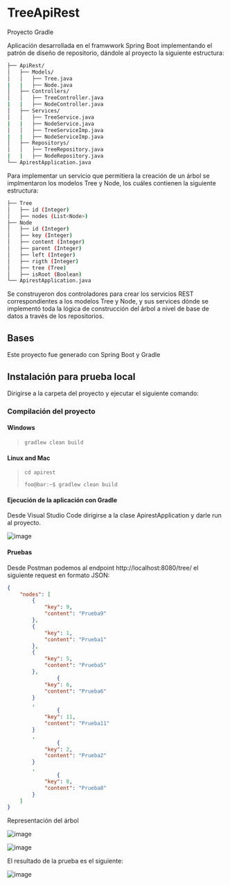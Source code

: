 # TreeApiRest

Proyecto Gradle

Aplicación desarrollada en el framwwork Spring Boot implementando el patrón de diseño de repositorio, dándole al proyecto la siguiente estructura:

```bash
├── ApiRest/
│   ├── Models/
│   │   ├── Tree.java
|   |   ├── Node.java
│   ├── Controllers/
│   │   ├── TreeController.java
|   |   ├── NodeController.java
│   ├── Services/
│   │   ├── TreeService.java
|   |   ├── NodeService.java
│   │   ├── TreeServiceImp.java
|   |   ├── NodeServiceImp.java
│   ├── Repositorys/
│   │   ├── TreeRepository.java
|   |   ├── NodeRepository.java
└── ApirestApplication.java
```

Para implementar un servicio que permitiera la creación de un árbol se implmentaron los modelos Tree y Node, los cuáles contienen la siguiente estructura:

```bash
├── Tree
│   ├── id (Integer)
│   ├── nodes (List<Node>)
├── Node
│   ├── id (Integer)
│   ├── key (Integer)
│   ├── content (Integer)
│   ├── parent (Integer)
│   ├── left (Integer)
│   ├── rigth (Integer)
│   ├── tree (Tree)
│   ├── isRoot (Boolean)
└── ApirestApplication.java
```
  
Se construyeron dos controladores para crear los servicios REST correspondientes a los modelos Tree y Node, y sus services dónde se implementó toda la lógica de construcción del árbol a nivel de base de datos a través de los repositorios.

## Bases
Este proyecto fue generado con Spring Boot y Gradle
  
## Instalación para prueba local
  
Dirigirse a la carpeta del proyecto y ejecutar el siguiente comando:

### Compilación del proyecto
#### Windows
> ```gradlew clean build```
  
#### Linux and Mac
> ```cd apirest```
>  
> ```foo@bar:~$ gradlew clean build```

#### Ejecución de la aplicación con Gradle
Desde Visual Studio Code dirigirse a la clase ApirestApplication y darle run al proyecto.

![image](https://user-images.githubusercontent.com/23733231/148381022-4305c745-d3ad-4d97-9639-11cbe4b55118.png)

#### Pruebas

Desde Postman podemos al endpoint http://localhost:8080/tree/ el siguiente request en formato JSON:

```json
{   
    "nodes": [
        {
            "key": 9,
            "content": "Prueba9"
        },
        {
            "key": 1,
            "content": "Prueba1"
        },
        {
            "key": 5,
            "content": "Prueba5"
        },
                {
            "key": 6,
            "content": "Prueba6"
        }
        ,
                {
            "key": 11,
            "content": "Prueba11"
        }
        ,
                {
            "key": 2,
            "content": "Prueba2"
        }
        ,
                {
            "key": 8,
            "content": "Prueba8"
        }
    ]
}
```

Representación del árbol

![image](https://user-images.githubusercontent.com/23733231/148383048-367649ba-2a26-4710-8603-ab8461001710.png)


![image](https://user-images.githubusercontent.com/23733231/148381381-03f1ff45-18e7-442e-8bec-9a74d6bdb516.png)

El resultado de la prueba es el siguiente:

![image](https://user-images.githubusercontent.com/23733231/148381729-1637f1b5-382b-4342-861f-17b703eef15b.png)





